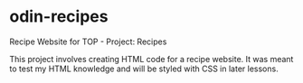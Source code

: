 # odin-recipes
Recipe Website for TOP - Project: Recipes

This project involves creating HTML code for a recipe website. It was meant to test my HTML knowledge and will be styled with CSS in later lessons. 
